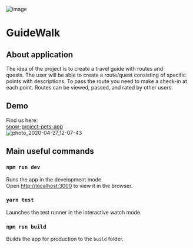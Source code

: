 ![image](https://i.ibb.co/SPJ1W72/2020-08-19-12-41-06.png)  <br/>
# GuideWalk


## About application

The idea of the project is to create a travel guide with routes and quests. The user will be able to create a route/quest consisting of specific points with descriptions. To pass the route you need to make a check-in at each point. Routes can be viewed, passed, and rated by other users.

## Demo
Find us here: <br/>
[snow-project-pets-app](https://guidewalk.herokuapp.com//) <br/>
![photo_2020-04-27_12-07-43](https://i.ibb.co/zNk8LbP/2020-08-18-18-28-25.png)

## Main useful commands

### `npm run dev`

Runs the app in the development mode.<br />
Open [http://localhost:3000](http://localhost:3000) to view it in the browser.

### `yarn test`

Launches the test runner in the interactive watch mode.

### `npm run build`

Builds the app for production to the `build` folder.